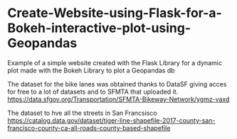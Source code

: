 # Create-Website-using-Flask-for-a-Bokeh-interactive-plot-using-Geopandas
Example of a simple website created with the Flask Library for a dynamic plot made with the Bokeh Library to plot a Geopandas db

The dataset for the bike lanes was obtained thanks to DataSF giving acces for free to a lot of datasets and to SFMTA that uploaded it.
https://data.sfgov.org/Transportation/SFMTA-Bikeway-Network/ygmz-vaxd

The dataset to hve all the streets in San Francsisco
https://catalog.data.gov/dataset/tiger-line-shapefile-2017-county-san-francisco-county-ca-all-roads-county-based-shapefile
